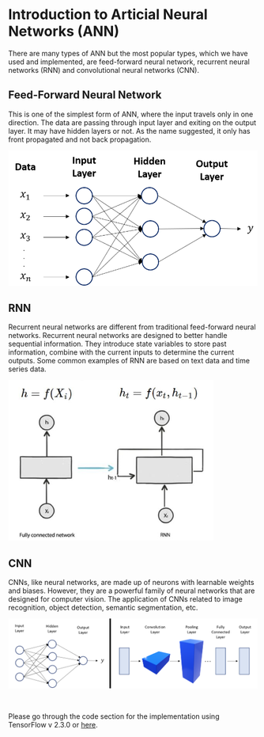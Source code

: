 # Introduction to Articial Neural Networks (ANN)

There are many types of ANN but the most popular types, which we have used and implemented, are feed-forward neural network, recurrent neural networks (RNN) and convolutional neural networks (CNN).

## Feed-Forward Neural Network 
This is one of the simplest form of ANN, where the input travels only in one direction. The data are passing through input layer and exiting on the output layer. It may have hidden layers or not. As the name suggested, it only has front propagated and not back propagation.

![ffnn](https://github.com/netsatsawat/introduction_to_ANN_tensorflow/blob/master/pic/feedforward_NN.png)

## RNN
Recurrent neural networks are different from traditional feed-forward neural networks. Recurrent neural networks are designed to better handle sequential information. They introduce state variables to store past information, combine with the current inputs to determine the current outputs. Some common examples of RNN are based on text data and time series data.

![rnn](https://github.com/netsatsawat/introduction_to_ANN_tensorflow/blob/master/pic/ff_to_rnn.PNG)

## CNN
CNNs, like neural networks, are made up of neurons with learnable weights and biases. However, they are a powerful family of neural networks that are designed for computer vision. The application of CNNs related to image recognition, object detection, semantic segmentation, etc.

![cnn](https://github.com/netsatsawat/introduction_to_ANN_tensorflow/blob/master/pic/NN_2_CNN_v2.png)

<br>

Please go through the code section for the implementation using TensorFlow v 2.3.0 or [here](https://nbviewer.jupyter.org/github/netsatsawat/introduction_to_ANN_tensorflow/blob/master/code/Introduction%20to%20ANN.ipynb).
